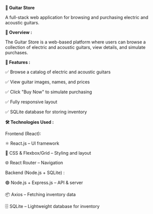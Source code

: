 **🎸 Guitar Store**

A full-stack web application for browsing and purchasing electric and acoustic guitars.





**📌 Overview :**

The Guitar Store is a web-based platform where users can browse a collection of electric and acoustic guitars, view details, and simulate purchases.


**🔹 Features :**


✅ Browse a catalog of electric and acoustic guitars

✅ View guitar images, names, and prices

✅ Click "Buy Now" to simulate purchasing

✅ Fully responsive layout

✅ SQLite database for storing inventory



**🛠️ Technologies Used :**


Frontend (React):

  
  ⚛️ React.js – UI framework
  
  🎨 CSS & Flexbox/Grid – Styling and layout
  
  🌐 React Router – Navigation


Backend (Node.js + SQLite) :

  
  🟢 Node.js + Express.js – API & server
  
  📦 Axios – Fetching inventory data
  
  🗄️ SQLite – Lightweight database for inventory





